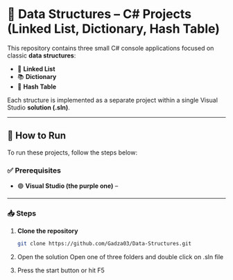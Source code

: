 # 🧠 Data Structures – C# Projects (Linked List, Dictionary, Hash Table)

This repository contains three small C# console applications focused on classic **data structures**:

- 🔗 **Linked List**
- 📚 **Dictionary**
- 🧩 **Hash Table**

Each structure is implemented as a separate project within a single Visual Studio **solution (.sln)**.

---

## 🚀 How to Run

To run these projects, follow the steps below:

### ✅ Prerequisites

- 🟣 **Visual Studio (the purple one)** –

---

### 📥 Steps

1. **Clone the repository**

   ```bash
   git clone https://github.com/Gadza03/Data-Structures.git

   ```

2. Open the solution
   Open one of three folders and double click on .sln file

3. Press the start button or hit F5
